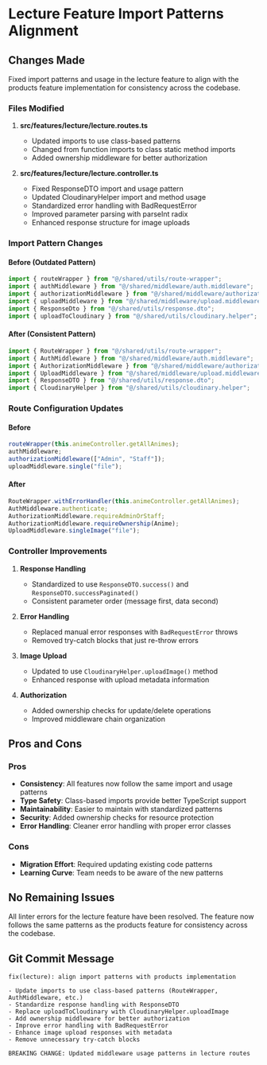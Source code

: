# Lecture Feature Import Patterns Alignment

## Changes Made

Fixed import patterns and usage in the lecture feature to align with the products feature implementation for consistency across the codebase.

### Files Modified

1. **src/features/lecture/lecture.routes.ts**

   - Updated imports to use class-based patterns
   - Changed from function imports to class static method imports
   - Added ownership middleware for better authorization

2. **src/features/lecture/lecture.controller.ts**
   - Fixed ResponseDTO import and usage pattern
   - Updated CloudinaryHelper import and method usage
   - Standardized error handling with BadRequestError
   - Improved parameter parsing with parseInt radix
   - Enhanced response structure for image uploads

### Import Pattern Changes

#### Before (Outdated Pattern)

```typescript
import { routeWrapper } from "@/shared/utils/route-wrapper";
import { authMiddleware } from "@/shared/middleware/auth.middleware";
import { authorizationMiddleware } from "@/shared/middleware/authorization.middleware";
import { uploadMiddleware } from "@/shared/middleware/upload.middleware";
import { ResponseDto } from "@/shared/utils/response.dto";
import { uploadToCloudinary } from "@/shared/utils/cloudinary.helper";
```

#### After (Consistent Pattern)

```typescript
import { RouteWrapper } from "@/shared/utils/route-wrapper";
import { AuthMiddleware } from "@/shared/middleware/auth.middleware";
import { AuthorizationMiddleware } from "@/shared/middleware/authorization.middleware";
import { UploadMiddleware } from "@/shared/middleware/upload.middleware";
import { ResponseDTO } from "@/shared/utils/response.dto";
import { CloudinaryHelper } from "@/shared/utils/cloudinary.helper";
```

### Route Configuration Updates

#### Before

```typescript
routeWrapper(this.animeController.getAllAnimes);
authMiddleware;
authorizationMiddleware(["Admin", "Staff"]);
uploadMiddleware.single("file");
```

#### After

```typescript
RouteWrapper.withErrorHandler(this.animeController.getAllAnimes);
AuthMiddleware.authenticate;
AuthorizationMiddleware.requireAdminOrStaff;
AuthorizationMiddleware.requireOwnership(Anime);
UploadMiddleware.singleImage("file");
```

### Controller Improvements

1. **Response Handling**

   - Standardized to use `ResponseDTO.success()` and `ResponseDTO.successPaginated()`
   - Consistent parameter order (message first, data second)

2. **Error Handling**

   - Replaced manual error responses with `BadRequestError` throws
   - Removed try-catch blocks that just re-throw errors

3. **Image Upload**

   - Updated to use `CloudinaryHelper.uploadImage()` method
   - Enhanced response with upload metadata information

4. **Authorization**
   - Added ownership checks for update/delete operations
   - Improved middleware chain organization

## Pros and Cons

### Pros

- **Consistency**: All features now follow the same import and usage patterns
- **Type Safety**: Class-based imports provide better TypeScript support
- **Maintainability**: Easier to maintain with standardized patterns
- **Security**: Added ownership checks for resource protection
- **Error Handling**: Cleaner error handling with proper error classes

### Cons

- **Migration Effort**: Required updating existing code patterns
- **Learning Curve**: Team needs to be aware of the new patterns

## No Remaining Issues

All linter errors for the lecture feature have been resolved. The feature now follows the same patterns as the products feature for consistency across the codebase.

## Git Commit Message

```
fix(lecture): align import patterns with products implementation

- Update imports to use class-based patterns (RouteWrapper, AuthMiddleware, etc.)
- Standardize response handling with ResponseDTO
- Replace uploadToCloudinary with CloudinaryHelper.uploadImage
- Add ownership middleware for better authorization
- Improve error handling with BadRequestError
- Enhance image upload responses with metadata
- Remove unnecessary try-catch blocks

BREAKING CHANGE: Updated middleware usage patterns in lecture routes
```
